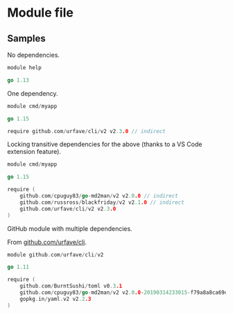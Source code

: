 # Module file


## Samples

No dependencies.

```go
module help

go 1.13
```

One dependency.

```go
module cmd/myapp

go 1.15

require github.com/urfave/cli/v2 v2.3.0 // indirect
```

Locking transitive dependencies for the above (thanks to a VS Code extension feature).

```go
module cmd/myapp

go 1.15

require (
	github.com/cpuguy83/go-md2man/v2 v2.0.0 // indirect
	github.com/russross/blackfriday/v2 v2.1.0 // indirect
	github.com/urfave/cli/v2 v2.3.0
)
```

GitHub module with multiple dependencies.

From [github.com/urfave/cli](https://github.com/urfave/cli).

```go
module github.com/urfave/cli/v2

go 1.11

require (
	github.com/BurntSushi/toml v0.3.1
	github.com/cpuguy83/go-md2man/v2 v2.0.0-20190314233015-f79a8a8ca69d
	gopkg.in/yaml.v2 v2.2.3
)
```
